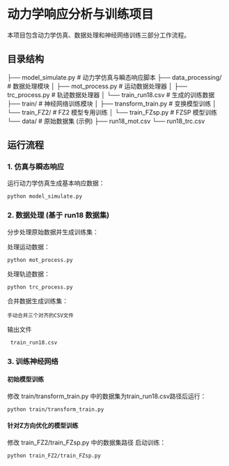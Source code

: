 
# 动力学响应分析与训练项目

本项目包含动力学仿真、数据处理和神经网络训练三部分工作流程。

## 目录结构
├── model_simulate.py # 动力学仿真与瞬态响应脚本
├── data_processing/ # 数据处理模块
│ ├── mot_process.py # 运动数据处理器
│ ├── trc_process.py # 轨迹数据处理器
│ └── train_run18.csv # 生成的训练数据
├── train/ # 神经网络训练模块
│ ├── transform_train.py # 变换模型训练
│ └── train_FZ2/ # FZ2 模型专用训练
│ └── train_FZsp.py # FZSP 模型训练
└── data/ # 原始数据集 (示例)
├── run18_mot.csv
└── run18_trc.csv


## 运行流程

### 1. 仿真与瞬态响应
运行动力学仿真生成基本响应数据：
```
python model_simulate.py
```
### 2. 数据处理 (基于 run18 数据集)
分步处理原始数据并生成训练集：

​​处理运动数据​​：
```
python mot_process.py 
```
​​处理轨迹数据​​：
```
python trc_process.py 
```
​​合并数据生成训练集​​：
```
手动合并三个对齐的CSV文件 
```
输出文件
```
 train_run18.csv
 ```
### 3. 训练神经网络
#### 初始模型训练
修改 train/transform_train.py 中的数据集为train_run18.csv路径后运行：
```
python train/transform_train.py
```
#### 针对Z方向优化的模型训练
修改 train_FZ2/train_FZsp.py 中的数据集路径
启动训练：
```
python train_FZ2/train_FZsp.py
```